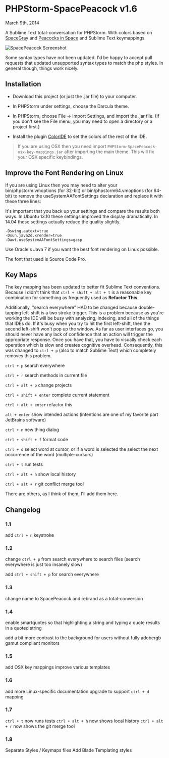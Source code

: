# PHPStorm-SpacePeacock v1.6

March 9th, 2014

A Sublime Text total-conversation for PHPStorm. With colors based on [SpaceGray](http://kkga.github.io/spacegray/) and [Peacocks in Space](https://github.com/daylerees/colour-schemes/blob/master/PeacocksInSpace.tmTheme) and Sublime Text keymappings.

![SpacePeacock Screenshot](https://raw2.github.com/ShawnMcCool/PHPStorm-SpacePeacock/master/screenshot.png)

Some syntax types have not been updated. I'd be happy to accept pull requests that updated unsupported syntax types to match the php styles. In general though, things work nicely.

## Installation

- Download this project (or just the .jar file) to your computer.

- In PHPStorm under settings, choose the Darcula theme. 

- In PHPStorm, choose File -> Import Settings, and import the .jar file. (If you don't see the File menu, you may need to open a directory or a project first.)

- Install the plugin [ColorIDE](http://plugins.jetbrains.com/plugin/7055?pr) to set the colors of the rest of the IDE.

> If you are using OSX then you need import `PHPStorm-SpacePeacock-osx-key-mappings.jar` after importing the main theme. This will fix your OSX specific keybindings.

## Improve the Font Rendering on Linux

If you are using Linux then you may need to alter your bin/phpstorm.vmoptions (for 32-bit) or bin/phpstorm64.vmoptions (for 64-bit) to remove the useSystemAAFontSettings declaration and replace it with these three lines:

It's important that you back up your settings and compare the results both ways. In Ubuntu 13.10 these settings improved the display dramatically. In 14.04 these settings actually reduce the quality slightly.

    -Dswing.aatext=true
    -Dsun.java2d.xrender=true
    -Dawt.useSystemAAFontSettings=gasp

Use Oracle's Java 7 if you want the best font rendering on Linux possible.

The font that used is Source Code Pro.

## Key Maps

The key mapping has been updated to better fit Sublime Text conventions. Because I didn't think that `ctrl + shift + alt + t` is a reasonable key combination for something as frequently used as **Refactor This**.

Additionally, "search everywhere" HAD to be changed because double-tapping left-shift is a two stroke trigger. This is a problem because as you're working the IDE will be busy with analyzing, indexing, and all of the things that IDEs do. If it's busy when you try to hit the first left-shift, then the second left-shift won't pop up the window. As far as user interfaces go, you should never have any lack of confidence that an action will trigger the appropriate response. Once you have that, you have to visually check each operation which is slow and creates cognitive overhead. Consequently, this was changed to `ctrl + p` (also to match Sublime Text) which completely removes this problem.

`ctrl + p` search everywhere

`ctrl + r` search methods in current file

`ctrl + alt + p` change projects

`ctrl + shift + enter` complete current statement

`ctrl + alt + enter` refactor this

`alt + enter` show intended actions (intentions are one of my favorite part JetBrains software)

`ctrl + n` new thing dialog

`ctrl + shift + f` format code

`ctrl + d` select word at cursor, or if a word is selected the select the next occurrence of the word (multiple-cursors)

`ctrl + t` run tests

`ctrl + alt + h` show local history

`ctrl + alt + r` git conflict merge tool

There are others, as I think of them, I'll add them here.

## Changelog

### 1.1

add `ctrl + n` keystroke

### 1.2

change `ctrl + p` from search everywhere to search files (search everywhere is just too insanely slow)

add `ctrl + shift + p` for search everywhere

### 1.3

change name to SpacePeacock and rebrand as a total-conversion

### 1.4

enable smartquotes so that highlighting a string and typing a quote results in a quoted string

add a bit more contrast to the background for users without fully adobergb gamut compliant monitors

### 1.5

add OSX key mappings
improve various templates

### 1.6

add more Linux-specific documentation
upgrade to support `ctrl + d` mapping

### 1.7

`ctrl + t` now runs tests
`ctrl + alt + h` now shows local history
`ctrl + alt + r` now shows the git merge tool

### 1.8

Separate Styles / Keymaps files
Add Blade Templating styles
